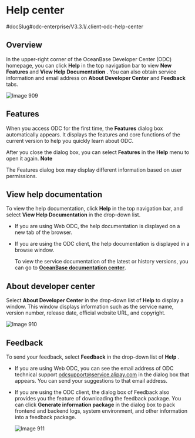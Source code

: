 Help center 
================================
#docSlug#odc-enterprise/V3.3.1/.client-odc-help-center


Overview 
-----------------------------

In the upper-right corner of the OceanBase Developer Center (ODC) homepage, you can click **Help** in the top navigation bar to view **New Features** and **View Help Documentation** . You can also obtain service information and email address on **About Developer Center** and **Feedback** tabs. 

![Image 909](https://help-static-aliyun-doc.aliyuncs.com/assets/img/en-US/1413960461/p313332.png)

Features 
-----------------------------

When you access ODC for the first time, the **Features** dialog box automatically appears. It displays the features and core functions of the current version to help you quickly learn about ODC.

After you close the dialog box, you can select **Features** in the **Help** menu to open it again.
**Note**



The Features dialog box may display different information based on user permissions.

View help documentation 
--------------------------------------------

To view the help documentation, click **Help** in the top navigation bar, and select **View Help Documentation** in the drop-down list.

* If you are using Web ODC, the help documentation is displayed on a new tab of the browser.

  

* If you are using the ODC client, the help documentation is displayed in a browse window. 

  To view the service documentation of the latest or history versions, you can go to **[OceanBase documentation center](https://www.oceanbase.com/en/docs/enterprise/oceanbase-developer-center/odc/V3.3.1/product-updates)**.
  




About developer center 
-------------------------------------------

Select **About Developer Center** in the drop-down list of **Help** to display a window. This window displays information such as the service name, version number, release date, official website URL, and copyright. 

![Image 910](https://help-static-aliyun-doc.aliyuncs.com/assets/img/en-US/0897962561/p313341.png)

Feedback 
-----------------------------

To send your feedback, select **Feedback** in the drop-down list of **Help** .

* If you are using Web ODC, you can see the email address of ODC technical support odcsupport@service.alipay.com in the dialog box that appears. You can send your suggestions to that email address.

  

* If you are using the ODC client, the dialog box of Feedback also provides you the feature of downloading the feedback package. You can click **Generate information package** in the dialog box to pack frontend and backend logs, system environment, and other information into a feedback package. 

  ![Image 911](https://help-static-aliyun-doc.aliyuncs.com/assets/img/en-US/1413960461/p313345.png)
  



